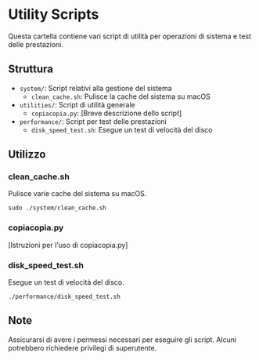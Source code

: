 # Utility Scripts

Questa cartella contiene vari script di utilità per operazioni di sistema e test delle prestazioni.

## Struttura

- `system/`: Script relativi alla gestione del sistema
  - `clean_cache.sh`: Pulisce la cache del sistema su macOS
- `utilities/`: Script di utilità generale
  - `copiacopia.py`: [Breve descrizione dello script]
- `performance/`: Script per test delle prestazioni
  - `disk_speed_test.sh`: Esegue un test di velocità del disco

## Utilizzo

### clean_cache.sh
Pulisce varie cache del sistema su macOS.
```
sudo ./system/clean_cache.sh
```

### copiacopia.py
[Istruzioni per l'uso di copiacopia.py]

### disk_speed_test.sh
Esegue un test di velocità del disco.
```
./performance/disk_speed_test.sh
```

## Note

Assicurarsi di avere i permessi necessari per eseguire gli script. Alcuni potrebbero richiedere privilegi di superutente.
